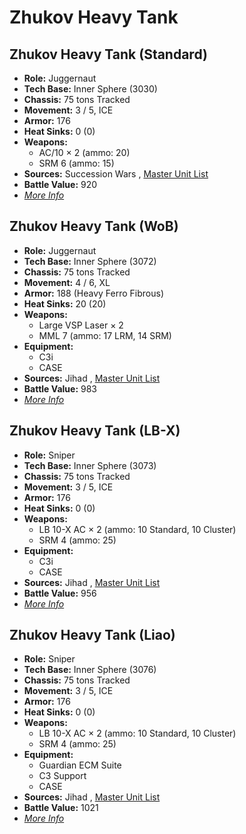 # Zhukov Heavy Tank 

## Zhukov Heavy Tank (Standard) 

- **Role:** Juggernaut 
- **Tech Base:** Inner Sphere (3030) 
- **Chassis:** 75 tons Tracked 
- **Movement:** 3 / 5, ICE 
- **Armor:** 176 
- **Heat Sinks:** 0 (0) 
- **Weapons:** 
  - AC/10 × 2 (ammo: 20) 
  - SRM 6 (ammo: 15) 
- **Sources:** Succession Wars , [Master Unit List](http://masterunitlist.info/Unit/Details/3650/zhukov-heavy-tank-standard) 
- **Battle Value:** 920 
- [*More Info*](zhukov_heavy_tank/zhukov_heavy_tank_standard.md) 

## Zhukov Heavy Tank (WoB) 

- **Role:** Juggernaut 
- **Tech Base:** Inner Sphere (3072) 
- **Chassis:** 75 tons Tracked 
- **Movement:** 4 / 6, XL 
- **Armor:** 188 (Heavy Ferro Fibrous) 
- **Heat Sinks:** 20 (20) 
- **Weapons:** 
  - Large VSP Laser × 2 
  - MML 7 (ammo: 17 LRM, 14 SRM) 
- **Equipment:** 
  - C3i 
  - CASE 
- **Sources:** Jihad , [Master Unit List](http://masterunitlist.info/Unit/Details/3651/zhukov-heavy-tank-wob) 
- **Battle Value:** 983 
- [*More Info*](zhukov_heavy_tank/zhukov_heavy_tank_wob.md) 

## Zhukov Heavy Tank (LB-X) 

- **Role:** Sniper 
- **Tech Base:** Inner Sphere (3073) 
- **Chassis:** 75 tons Tracked 
- **Movement:** 3 / 5, ICE 
- **Armor:** 176 
- **Heat Sinks:** 0 (0) 
- **Weapons:** 
  - LB 10-X AC × 2 (ammo: 10 Standard, 10 Cluster) 
  - SRM 4 (ammo: 25) 
- **Equipment:** 
  - C3i 
  - CASE 
- **Sources:** Jihad , [Master Unit List](http://masterunitlist.info/Unit/Details/3648/zhukov-heavy-tank-lb-x) 
- **Battle Value:** 956 
- [*More Info*](zhukov_heavy_tank/zhukov_heavy_tank_lb-x.md) 

## Zhukov Heavy Tank (Liao) 

- **Role:** Sniper 
- **Tech Base:** Inner Sphere (3076) 
- **Chassis:** 75 tons Tracked 
- **Movement:** 3 / 5, ICE 
- **Armor:** 176 
- **Heat Sinks:** 0 (0) 
- **Weapons:** 
  - LB 10-X AC × 2 (ammo: 10 Standard, 10 Cluster) 
  - SRM 4 (ammo: 25) 
- **Equipment:** 
  - Guardian ECM Suite 
  - C3 Support 
  - CASE 
- **Sources:** Jihad , [Master Unit List](http://masterunitlist.info/Unit/Details/3649/zhukov-heavy-tank-liao) 
- **Battle Value:** 1021 
- [*More Info*](zhukov_heavy_tank/zhukov_heavy_tank_liao.md) 

